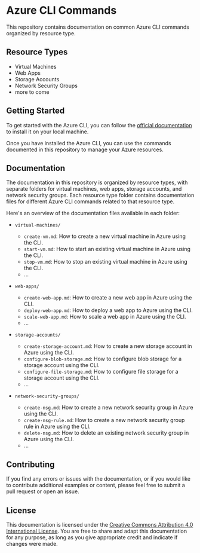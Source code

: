 

# Azure CLI Commands

This repository contains documentation on common Azure CLI commands organized by resource type.

## Resource Types

- Virtual Machines
- Web Apps
- Storage Accounts
- Network Security Groups
- more to come 

## Getting Started

To get started with the Azure CLI, you can follow the [official documentation](https://docs.microsoft.com/en-us/cli/azure/install-azure-cli) to install it on your local machine.

Once you have installed the Azure CLI, you can use the commands documented in this repository to manage your Azure resources.

## Documentation

The documentation in this repository is organized by resource types, with separate folders for virtual machines, web apps, storage accounts, and network security groups. Each resource type folder contains documentation files for different Azure CLI commands related to that resource type.

Here's an overview of the documentation files available in each folder:

- `virtual-machines/`
  - `create-vm.md`: How to create a new virtual machine in Azure using the CLI.
  - `start-vm.md`: How to start an existing virtual machine in Azure using the CLI.
  - `stop-vm.md`: How to stop an existing virtual machine in Azure using the CLI.
  - ...

- `web-apps/`
  - `create-web-app.md`: How to create a new web app in Azure using the CLI.
  - `deploy-web-app.md`: How to deploy a web app to Azure using the CLI.
  - `scale-web-app.md`: How to scale a web app in Azure using the CLI.
  - ...

- `storage-accounts/`
  - `create-storage-account.md`: How to create a new storage account in Azure using the CLI.
  - `configure-blob-storage.md`: How to configure blob storage for a storage account using the CLI.
  - `configure-file-storage.md`: How to configure file storage for a storage account using the CLI.
  - ...

- `network-security-groups/`
  - `create-nsg.md`: How to create a new network security group in Azure using the CLI.
  - `create-nsg-rule.md`: How to create a new network security group rule in Azure using the CLI.
  - `delete-nsg.md`: How to delete an existing network security group in Azure using the CLI.
  - ...

## Contributing

If you find any errors or issues with the documentation, or if you would like to contribute additional examples or content, please feel free to submit a pull request or open an issue.

## License

This documentation is licensed under the [Creative Commons Attribution 4.0 International License](https://creativecommons.org/licenses/by/4.0/). You are free to share and adapt this documentation for any purpose, as long as you give appropriate credit and indicate if changes were made.

